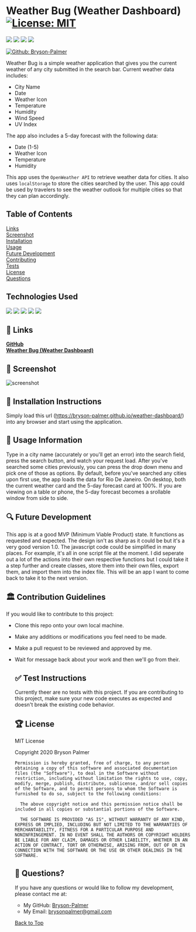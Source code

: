 ## <a id='back-to-top' > </a>
  # Weather Bug (Weather Dashboard)   [![License: MIT](https://img.shields.io/badge/License-MIT-yellow.svg)](https://opensource.org/licenses/MIT)

  <p>
    <img src="https://img.shields.io/github/languages/top/Bryson-Palmer/weather-dashboard"  />
    <img src="https://img.shields.io/github/repo-size/Bryson-Palmer/weather-dashboard" />
    <img src="https://img.shields.io/github/issues/Bryson-Palmer/weather-dashboard" />
    <img src="https://img.shields.io/github/last-commit/Bryson-Palmer/weather-dashboard" >
</p>
<p>
    <a href="https://github.com/Bryson-Palmer">
        <img alt="Github: Bryson-Palmer" src="https://img.shields.io/github/followers/Bryson-Palmer ?style=social" target="_blank" />
    </a>
</p>

  Weather Bug is a simple weather application that gives you the current weather of any city submitted in the search bar.
Current weather data includes:
* City Name
* Date
* Weather Icon
* Temperature
* Humidity
* Wind Speed
* UV Index

The app also includes a 5-day forecast with the following data:
* Date (1-5)
* Weather Icon
* Temperature
* Humidity

This app uses the `OpenWeather API` to retrieve weather data for cities. It also uses `localStorage` to store the cities searched by the user. This app could be used by travelers to see the weather outlook for multiple cities so that they can plan accordingly. 

  

  ## Table of Contents
  [Links](#links) </br>
  [Screenshot](#screenshot) </br>
  [Installation](#installation) </br>
  [Usage](#usage) </br>
  [Future Development](#future-development) </br>
  [Contributing](#contributing) </br>
  [Tests](#tests) </br>
  [License](#license) </br>
  [Questions](#questions) </br>
  
  ## Technologies Used

<p>
  <img src="https://img.shields.io/badge/Javascript-yellow" />
  <img src="https://img.shields.io/badge/HTML-orange" />
  <img src="https://img.shields.io/badge/Boostrap-informational" />
  <img src="https://img.shields.io/badge/-node.js-9cf" />
  <img src="https://img.shields.io/badge/-inquirer-greenBright" >
</p>

  ## 🔗 <a id='links'></a> Links
  [**GitHub**](https://github.com/Bryson-Palmer/weather-dashboard) </br>
  [**Weather Bug (Weather Dashboard)**](https://bryson-palmer.github.io/weather-dashboard/) </br>
  

  ## 📸 <a id='screenshot'></a> Screenshot
  ![screenshot](./assets/img/Weather-Bug.gif) </br>

  ## 🔧 <a id='installation'></a> Installation Instructions
  Simply load this url (https://bryson-palmer.github.io/weather-dashboard/) into any browser and start using the application.


  ## 💼  <a id='usage'></a> Usage Information
  Type in a city name (accurately or you'll get an error) into the search field, press the search button, and watch your request load. After you've searched some cities previously, you can press the drop down menu and pick one of those as options. By default, before you've searched any cities upon first use, the app loads the data for Rio De Janeiro. On desktop, both the current weather card and the 5-day forecast card at 100%. If you are viewing on a table or phone, the 5-day forecast becomes a srollable window from side to side.


  ## 🔍 <a id='future-development'></a> Future Development
  This app is at a good MVP (Minimum Viable Product) state. It functions as requested and expected. The design isn't as sharp as it could be but it's a very good version 1.0. The javascript code could be simplified in many places. For example, it's all in one script file at the moment. I did seperate out a lot of the actions into their own respective functions but I could take it a step further and create classes, store them into their own files, export them, and import them into the index file. This will be an app I want to come back to take it to the next version. 


  ## 🏛️ <a id='contributing'></a> Contribution Guidelines
  If you would like to contribute to this project:
* Clone this repo onto your own local machine.
* Make any additions or modifications you feel need to be made.
* Make a pull request to be reviewed and approved by me.
* Wait for message back about your work and then we'll go from their.


  ## ✅ <a id='tests'></a> Test Instructions
  Currently theer are no tests with this project. If you are contributing to this project, make sure your new code executes as expected and doesn't break the existing code behavior.


  ## 🏆 <a id='license'></a> License
  MIT License

  Copyright 2020   Bryson Palmer

  ```
  Permission is hereby granted, free of charge, to any person obtaining a copy of this software and associated documentation files (the "Software"), to deal in the Software without restriction, including without limitation the rights to use, copy, modify, merge, publish, distribute, sublicense, and/or sell copies of the Software, and to permit persons to whom the Software is furnished to do so, subject to the following conditions:
    
    The above copyright notice and this permission notice shall be included in all copies or substantial portions of the Software.
    
    THE SOFTWARE IS PROVIDED "AS IS", WITHOUT WARRANTY OF ANY KIND, EXPRESS OR IMPLIED, INCLUDING BUT NOT LIMITED TO THE WARRANTIES OF MERCHANTABILITY, FITNESS FOR A PARTICULAR PURPOSE AND NONINFRINGEMENT. IN NO EVENT SHALL THE AUTHORS OR COPYRIGHT HOLDERS BE LIABLE FOR ANY CLAIM, DAMAGES OR OTHER LIABILITY, WHETHER IN AN ACTION OF CONTRACT, TORT OR OTHERWISE, ARISING FROM, OUT OF OR IN CONNECTION WITH THE SOFTWARE OR THE USE OR OTHER DEALINGS IN THE SOFTWARE.
  ```


  ## 📡 <a id='questions'></a> Questions?
  If you have any questions or would like to follow my development, please contact me at: </br>
  * My GitHub: [Bryson-Palmer](https://github.com/Bryson-Palmer) </br>
  * My Email: [brysonpalmer@gmail.com](mailto:brysonpalmer@gmail.com) </br>

  [Back to Top](#back-to-top)
